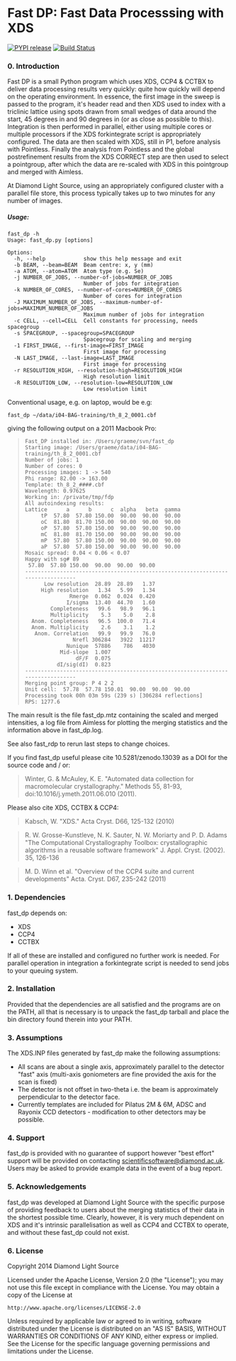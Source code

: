 # Fast DP: Fast Data Processsing with XDS

[![PYPI release](https://img.shields.io/pypi/v/fast_dp.svg)](https://pypi.python.org/pypi/fast_dp)
[![Build Status](https://travis-ci.com/DiamondLightSource/fast_dp.svg?branch=master)](https://travis-ci.com/DiamondLightSource/fast_dp)

### 0. Introduction

Fast DP is a small Python program which uses XDS, CCP4 & CCTBX to deliver
data processing results very quickly: quite how quickly will depend on the
operating environment. In essence, the first image in the sweep is passed
to the program, it's header read and then XDS used to index with a triclinic
lattice using spots drawn from small wedges of data around the start, 45
degrees in and 90 degrees in (or as close as possible to this). Integration
is then performed in parallel, either using multiple cores or multiple
processors if the XDS forkintegrate script is appropriately configured. The
data are then scaled with XDS, still in P1, before analysis with Pointless.
Finally the analysis from Pointless and the global postrefinement results
from the XDS CORRECT step are then used to select a pointgroup, after which
the data are re-scaled with XDS in this pointgroup and merged with Aimless.

At Diamond Light Source, using an appropriately configured cluster with a
parallel file store, this process typically takes up to two minutes for any
number of images.

##### Usage:

```
fast_dp -h
Usage: fast_dp.py [options]

Options:
  -h, --help            show this help message and exit
  -b BEAM, --beam=BEAM  Beam centre: x, y (mm)
  -a ATOM, --atom=ATOM  Atom type (e.g. Se)
  -j NUMBER_OF_JOBS, --number-of-jobs=NUMBER_OF_JOBS
                        Number of jobs for integration
  -k NUMBER_OF_CORES, --number-of-cores=NUMBER_OF_CORES
                        Number of cores for integration
  -J MAXIMUM_NUMBER_OF_JOBS, --maximum-number-of-jobs=MAXIMUM_NUMBER_OF_JOBS
                        Maximum number of jobs for integration
  -c CELL, --cell=CELL  Cell constants for processing, needs spacegroup
  -s SPACEGROUP, --spacegroup=SPACEGROUP
                        Spacegroup for scaling and merging
  -1 FIRST_IMAGE, --first-image=FIRST_IMAGE
                        First image for processing
  -N LAST_IMAGE, --last-image=LAST_IMAGE
                        First image for processing
  -r RESOLUTION_HIGH, --resolution-high=RESOLUTION_HIGH
                        High resolution limit
  -R RESOLUTION_LOW, --resolution-low=RESOLUTION_LOW
                        Low resolution limit
```

Conventional usage, e.g. on laptop, would be e.g:

```
fast_dp ~/data/i04-BAG-training/th_8_2_0001.cbf
```

giving the following output on a 2011 Macbook Pro:

>     Fast_DP installed in: /Users/graeme/svn/fast_dp
>     Starting image: /Users/graeme/data/i04-BAG-training/th_8_2_0001.cbf
>     Number of jobs: 1
>     Number of cores: 0
>     Processing images: 1 -> 540
>     Phi range: 82.00 -> 163.00
>     Template: th_8_2_####.cbf
>     Wavelength: 0.97625
>     Working in: /private/tmp/fdp
>     All autoindexing results:
>     Lattice      a      b      c  alpha   beta  gamma
>          tP  57.80  57.80 150.00  90.00  90.00  90.00
>          oC  81.80  81.70 150.00  90.00  90.00  90.00
>          oP  57.80  57.80 150.00  90.00  90.00  90.00
>          mC  81.80  81.70 150.00  90.00  90.00  90.00
>          mP  57.80  57.80 150.00  90.00  90.00  90.00
>          aP  57.80  57.80 150.00  90.00  90.00  90.00
>     Mosaic spread: 0.04 < 0.06 < 0.07
>     Happy with sg# 89
>      57.80  57.80 150.00  90.00  90.00  90.00
>     --------------------------------------------------------------------------------
>           Low resolution  28.89  28.89   1.37
>          High resolution   1.34   5.99   1.34
>                   Rmerge  0.062  0.024  0.420
>                  I/sigma  13.40  44.70   1.60
>             Completeness   99.6   98.9   96.1
>             Multiplicity    5.3    5.0    2.8
>       Anom. Completeness   96.5  100.0   71.4
>       Anom. Multiplicity    2.6    3.1    1.2
>        Anom. Correlation   99.9   99.9   76.0
>                    Nrefl 306284   3922  11217
>                  Nunique  57886    786   4030
>                Mid-slope  1.007
>                     dF/F  0.075
>               dI/sig(dI)  0.823
>     --------------------------------------------------------------------------------
>     Merging point group: P 4 2 2
>     Unit cell:  57.78  57.78 150.01  90.00  90.00  90.00
>     Processing took 00h 03m 59s (239 s) [306284 reflections]
>     RPS: 1277.6

The main result is the file fast_dp.mtz containing the scaled and merged
intensities, a log file from Aimless for plotting the merging statistics
and the information above in fast_dp.log.

See also fast_rdp to rerun last steps to change choices.

If you find fast_dp useful please cite 10.5281/zenodo.13039 as a DOI for the
source code and / or:

> Winter, G. & McAuley, K. E. "Automated data collection for macromolecular
> crystallography." Methods 55, 81-93, doi:10.1016/j.ymeth.2011.06.010 (2011).

Please also cite XDS, CCTBX & CCP4:

> Kabsch, W. "XDS." Acta Cryst. D66, 125-132 (2010)

> R. W. Grosse-Kunstleve, N. K. Sauter, N. W. Moriarty and P. D. Adams
> "The Computational Crystallography Toolbox: crystallographic algorithms
> in a reusable software framework" J. Appl. Cryst. (2002). 35, 126-136

> M. D. Winn et al. "Overview of the CCP4 suite and current developments"
> Acta. Cryst. D67, 235-242 (2011)

### 1. Dependencies

fast_dp depends on:

 - XDS
 - CCP4
 - CCTBX

If all of these are installed and configured no further work is needed. For
parallel operation in integration a forkintegrate script is needed to send
jobs to your queuing system.

### 2. Installation

Provided that the dependencies are all satisfied and the programs are on the
PATH, all that is necessary is to unpack the fast_dp tarball and place the
bin directory found therein into your PATH.

### 3. Assumptions

The XDS.INP files generated by fast_dp make the following assumptions:

 - All scans are about a single axis, approximately parallel to the detector
   "fast" axis (multi-axis goniometers are fine provided the axis for the
   scan is fixed)
 - The detector is not offset in two-theta i.e. the beam is approximately
   perpendicular to the detector face.
 - Currently templates are included for Pilatus 2M & 6M, ADSC and Rayonix CCD
   detectors - modification to other detectors may be possible.

### 4. Support

fast_dp is provided with no guarantee of support however "best effort" support
will be provided on contacting scientificsoftware@diamond.ac.uk. Users may be
asked to provide example data in the event of a bug report.

### 5. Acknowledgements

fast_dp was developed at Diamond Light Source with the specific purpose of
providing feedback to users about the merging statistics of their data in the
shortest possible time. Clearly, however, it is very much dependent on XDS
and it's intrinsic parallelisation as well as CCP4 and CCTBX to operate, and
without these fast_dp could not exist.

### 6. License

Copyright 2014 Diamond Light Source

Licensed under the Apache License, Version 2.0 (the "License");
you may not use this file except in compliance with the License.
You may obtain a copy of the License at

    http://www.apache.org/licenses/LICENSE-2.0

Unless required by applicable law or agreed to in writing, software
distributed under the License is distributed on an "AS IS" BASIS,
WITHOUT WARRANTIES OR CONDITIONS OF ANY KIND, either express or implied.
See the License for the specific language governing permissions and
limitations under the License.
